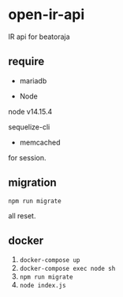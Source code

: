 # open-ir-api

IR api for beatoraja

## require

- mariadb

- Node

node v14.15.4

sequelize-cli

- memcached

for session.

## migration

`npm run migrate`

all reset.

## docker

1. `docker-compose up`
2. `docker-compose exec node sh`
3. `npm run migrate`
4. `node index.js`